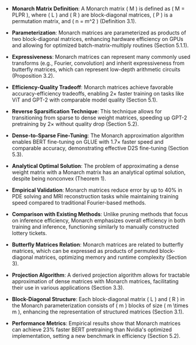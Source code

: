 - **Monarch Matrix Definition**: A Monarch matrix \( M \) is defined as \( M = PLPR \), where \( L \) and \( R \) are block-diagonal matrices, \( P \) is a permutation matrix, and \( n = m^2 \) (Definition 3.1).

- **Parameterization**: Monarch matrices are parameterized as products of two block-diagonal matrices, enhancing hardware efficiency on GPUs and allowing for optimized batch-matrix-multiply routines (Section 5.1.1).

- **Expressiveness**: Monarch matrices can represent many commonly used transforms (e.g., Fourier, convolution) and inherit expressiveness from butterfly matrices, which can represent low-depth arithmetic circuits (Proposition 3.2).

- **Efficiency-Quality Tradeoff**: Monarch matrices achieve favorable accuracy-efficiency tradeoffs, enabling 2× faster training on tasks like ViT and GPT-2 with comparable model quality (Section 5.1).

- **Reverse Sparsification Technique**: This technique allows for transitioning from sparse to dense weight matrices, speeding up GPT-2 pretraining by 2× without quality drop (Section 5.2).

- **Dense-to-Sparse Fine-Tuning**: The Monarch approximation algorithm enables BERT fine-tuning on GLUE with 1.7× faster speed and comparable accuracy, demonstrating effective D2S fine-tuning (Section 5.3).

- **Analytical Optimal Solution**: The problem of approximating a dense weight matrix with a Monarch matrix has an analytical optimal solution, despite being nonconvex (Theorem 1).

- **Empirical Validation**: Monarch matrices reduce error by up to 40% in PDE solving and MRI reconstruction tasks while maintaining training speed compared to traditional Fourier-based methods.

- **Comparison with Existing Methods**: Unlike pruning methods that focus on inference efficiency, Monarch emphasizes overall efficiency in both training and inference, functioning similarly to manually constructed lottery tickets.

- **Butterfly Matrices Relation**: Monarch matrices are related to butterfly matrices, which can be expressed as products of permuted block-diagonal matrices, optimizing memory and runtime complexity (Section 3).

- **Projection Algorithm**: A derived projection algorithm allows for tractable approximation of dense matrices with Monarch matrices, facilitating their use in various applications (Section 3.3).

- **Block-Diagonal Structure**: Each block-diagonal matrix \( L \) and \( R \) in the Monarch parameterization consists of \( m \) blocks of size \( m \times m \), enhancing the representation of structured matrices (Section 3.1).

- **Performance Metrics**: Empirical results show that Monarch matrices can achieve 23% faster BERT pretraining than Nvidia's optimized implementation, setting a new benchmark in efficiency (Section 5.2).